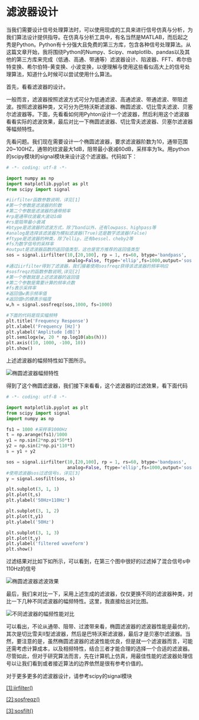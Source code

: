 # 滤波器设计

当我们需要设计信号处理算法时，可以使用现成的工具来进行信号仿真与分析，为我们算法设计提供指导。在仿真与分析工具中，有名当然是MATLAB，而后起之秀是Python。Python有十分强大且免费的第三方库，包含各种信号处理算法。从这篇文章开始，我将围绕Python的Numpy、Scipy、matplotlib、pandas以及其他的第三方库来完成（低通、高通、带通等）滤波器设计、陷波器、FFT、希尔伯特变换、希尔伯特-黄变换、小波变换，以便理解与使用这些看似高大上的信号处理算法，知道什么时候可以尝试使用什么算法。

首先，看看滤波器的设计。

一般而言，滤波器按照滤波方式可分为低通滤波、高通滤波、带通滤波、带阻滤波。按照滤波器种类，又可分为巴特沃斯滤波器、椭圆滤波、切比雪夫滤波、贝塞尔滤波器等。下面，先看看如何用Pyhton设计一个滤波器，然后利用这个滤波器看看实际的滤波效果，最后对比一下椭圆滤波器、切比雪夫滤波器、贝塞尔滤波器等幅频特性。

先看问题。我们现在需要设计一个椭圆滤波器，要求滤波器阶数为10，通带范围20~100HZ，通带的纹波最大1dB，阻带最小衰减60dB，采样率为1k。用python的scipy模块的signal模块来设计这个滤波器。代码如下：

```python
# -*- coding: utf-8 -*-

import numpy as np
import matplotlib.pyplot as plt
from scipy import signal

#iirfilter函数参数说明，详见[1]
#第一个参数是滤波器的阶数
#第二个参数是滤波器的通带频率
#rp是通带纹波最大波动1dB
#rs是阻带最小衰减
#btype是滤波器的滤波方式，除了band以外，还有lowpass、highpass等
#analog是选择该滤波器为模拟滤波器(True)还是数字滤波器(False)
#ftype是滤波器的种类，除了ellip，还有bessel、cheby2等
#fs为数字信号的采样率
#output是滤波器函数的返回值类型，这也是官方推荐的返回值类型
sos = signal.iirfilter(10,[20,100], rp = 1, rs=60, btype='bandpass',
                       analog=False, ftype='ellip',fs=1000,output='sos')
#通过iirfilter得到了滤波器，我们接着使用sosfreqz获得该滤波器的频率响应
#sosfreqz的函数参数说明,详见[2]
#第一个参数就是上述滤波器的返回值
#第二个参数是需要计算的频率点数
#fs表示采样率
#返回值w表示频率值
#返回值h的模表示幅度
w,h = signal.sosfreqz(sos,1000, fs=1000)

#下面的代码是现实幅频特
plt.title('Frequency Response')
plt.xlabel('Frequency [Hz]')
plt.ylabel('Amplitude [dB]')
plt.semilogx(w, 20 * np.log10(abs(h)))
plt.axis((10, 1000, -100, 10))
plt.show()
```
上述滤波器的幅频特性如下图所示。

![椭圆滤波器幅频特性](https://github.com/liuhao1946/embedded-software-module/blob/master/%E7%94%A8python%E5%AF%B9%E4%BF%A1%E5%8F%B7%E8%BF%9B%E8%A1%8C%E4%BB%BF%E7%9C%9F%E5%88%86%E6%9E%90/png/%E6%BB%A4%E6%B3%A2%E5%99%A8%E8%AE%BE%E8%AE%A1/%E6%BB%A4%E6%B3%A2%E5%99%A8%E7%9A%84%E5%B9%85%E9%A2%91%E5%93%8D%E5%BA%94.png)

得到了这个椭圆滤波器，我们接下来看看，这个滤波器的过滤效果，看下面代码
```python
# -*- coding: utf-8 -*-

import matplotlib.pyplot as plt
from scipy import signal
import numpy as np

fs1 = 1000 #采样率1000Hz
t = np.arange(fs1)/1000
y1 = np.sin(2*np.pi*50*t)
y2 = np.sin(2*np.pi*110*t)
s = y1 + y2

sos = signal.iirfilter(10,[20,100], rp = 1, rs=60, btype='bandpass',
                       analog=False, ftype='ellip',fs=1000,output='sos')
#使用滤波器sos过滤信号s，详见[3]
y = signal.sosfilt(sos, s)

plt.subplot(3, 1, 1) 
plt.plot(t,s)
plt.ylabel('50Hz+110Hz')

plt.subplot(3, 1, 2) 
plt.plot(t,y1)
plt.ylabel('50Hz')

plt.subplot(3, 1, 3) 
plt.plot(t,y)
plt.ylabel('filtered waveform')
plt.show()
```
过滤结果对比如下如所示，可以看到，在第三个图中很好的过滤掉了混合信号s中110Hz的信号

![椭圆滤波器滤波效果](https://github.com/liuhao1946/embedded-software-module/blob/master/%E7%94%A8python%E5%AF%B9%E4%BF%A1%E5%8F%B7%E8%BF%9B%E8%A1%8C%E4%BB%BF%E7%9C%9F%E5%88%86%E6%9E%90/png/%E6%BB%A4%E6%B3%A2%E5%99%A8%E8%AE%BE%E8%AE%A1/%E6%BB%A4%E6%B3%A2%E5%99%A8%E7%9A%84%E6%BB%A4%E6%B3%A2%E6%95%88%E6%9E%9C.png)

最后，我们来对比一下，采用上述生成的滤波器，仅仅更换不同的滤波器种类，对比一下几种不同滤波器的幅频特性。这里，我直接给出对比图。

![不同滤波器的幅频性能对比](https://github.com/liuhao1946/embedded-software-module/blob/master/%E7%94%A8python%E5%AF%B9%E4%BF%A1%E5%8F%B7%E8%BF%9B%E8%A1%8C%E4%BB%BF%E7%9C%9F%E5%88%86%E6%9E%90/png/%E6%BB%A4%E6%B3%A2%E5%99%A8%E8%AE%BE%E8%AE%A1/%E4%B8%8D%E5%90%8C%E6%BB%A4%E6%B3%A2%E5%99%A8%E7%9A%84%E5%B9%85%E9%A2%91%E7%89%B9%E6%80%A7%E5%AF%B9%E6%AF%94.png)

可以看出，不论从通带、阻带、过渡带来看，椭圆滤波器的滤波器性能是最优的，其次是切比雪夫II型滤波器，然后是巴特沃斯滤波器，最后才是贝塞尔滤波器。当然，要注意的是，虽然椭圆滤波器的滤波性能优良，但是就一个滤波器而言，可能还需考虑计算成本，以及相频特性，结合三者才能合理的选择一个合适的滤波器。尽管如此，但对于研究算法而言，先在计算机上仿真，用最佳性能的滤波器处理信号以让我们看到或者接近算法的边界依然是很有参考价值的。

对于更多更多的滤波器设计，请参考scipy的signal模块


[[1]:iirfilter()](https://docs.scipy.org/doc/scipy/reference/reference/generated/scipy.signal.iirfilter.html#scipy.signal.iirfilter)

[[2]:sosfreqz()](https://docs.scipy.org/doc/scipy/reference/reference/generated/scipy.signal.sosfreqz.html#scipy.signal.sosfreqz)

[[3]:sosfilt()](https://docs.scipy.org/doc/scipy/reference/reference/generated/scipy.signal.sosfilt.html#scipy.signal.sosfilt)